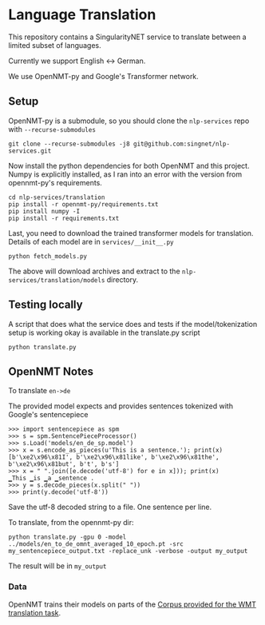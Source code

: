 # Language Translation

This repository contains a SingularityNET service to translate between a limited subset of languages.

Currently we support English <-> German.

We use OpenNMT-py and Google's Transformer network.

## Setup

OpenNMT-py is a submodule, so you should clone the `nlp-services` repo with `--recurse-submodules`

```
git clone --recurse-submodules -j8 git@github.com:singnet/nlp-services.git
```

Now install the python dependencies for both OpenNMT and this project. Numpy is explicitly installed, as I ran into an error
with the version from opennmt-py's requirements.

```
cd nlp-services/translation
pip install -r opennmt-py/requirements.txt
pip install numpy -I
pip install -r requirements.txt
```

Last, you need to download the trained transformer models for translation.
Details of each model are in `services/__init__.py`

```
python fetch_models.py
```

The above will download archives and extract to the `nlp-services/translation/models` directory.

## Testing locally

A script that does what the service does and tests if the model/tokenization setup is working okay
is available in the translate.py script

```
python translate.py
```

## OpenNMT Notes

To translate `en->de`

The provided model expects and provides sentences tokenized with Google's sentencepiece

```
>>> import sentencepiece as spm
>>> s = spm.SentencePieceProcessor()
>>> s.Load('models/en_de_sp.model')
>>> x = s.encode_as_pieces(u'This is a sentence.'); print(x)
[b'\xe2\x96\x81I', b'\xe2\x96\x81like', b'\xe2\x96\x81the', b'\xe2\x96\x81but', b't', b's']
>>> x = " ".join([e.decode('utf-8') for e in x])); print(x)
▁This ▁is ▁a ▁sentence .
>>> y = s.decode_pieces(x.split(" "))
>>> print(y.decode('utf-8'))
```

Save the utf-8 decoded string to a file. One sentence per line.

To translate, from the opennmt-py dir:

```
python translate.py -gpu 0 -model  ../models/en_to_de_omnt_averaged_10_epoch.pt -src my_sentencepiece_output.txt -replace_unk -verbose -output my_output
```

The result will be in `my_output`

### Data

OpenNMT trains their models on parts of the [Corpus provided for the WMT translation task](http://www.statmt.org/wmt18/translation-task.html).